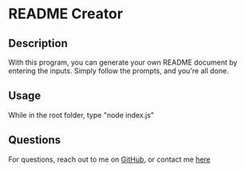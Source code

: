# README Creator

## Description

With this program, you can generate your own README document by entering the inputs. Simply follow the prompts, and you're all done.

## Usage

While in the root folder, type "node index.js"

## Questions

For questions, reach out to me on [GitHub](https://github.com/hansonsteven26), or contact me [here](mailto:smhanson21@gmail.com)